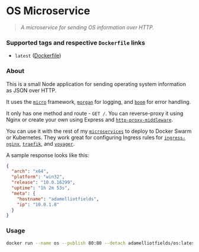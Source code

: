 # OS Microservice
> _A microservice for sending OS information over HTTP._

### Supported tags and respective `Dockerfile` links
  - `latest` ([Dockerfile](https://github.com/adamelliotfields/microservices/blob/master/packages/os/Dockerfile))

### About

This is a small Node application for sending operating system information as JSON over HTTP.

It uses the [`micro`](https://github.com/zeit/micro) framework, [`morgan`](https://github.com/expressjs/morgan)
for logging, and [`boom`](https://github.com/hapijs/boom) for error handling.

It only has one method and route - `GET /`. You can reverse-proxy it using Nginx or create your own
using Express and [`http-proxy-middleware`](https://github.com/chimurai/http-proxy-middleware).

You can use it with the rest of my [`microservices`](https://github.com/adamelliotfields/microservices)
to deploy to Docker Swarm or Kubernetes. They work great for configuring Ingress rules for
[`ingress-nginx`](https://github.com/kubernetes/ingress-nginx), [`traefik`](https://github.com/containous/traefik),
and [`voyager`](https://github.com/appscode/voyager).

A sample response looks like this:

```json
{
  "arch": "x64",
  "platform": "win32",
  "release": "10.0.16299",
  "uptime": "1h 2m 53s",
  "meta": {
    "hostname": "adamelliotfields",
    "ip": "10.0.1.8"
  }
}
```

### Usage

```bash
docker run --name os --publish 80:80 --detach adamelliotfields/os:latest
```
